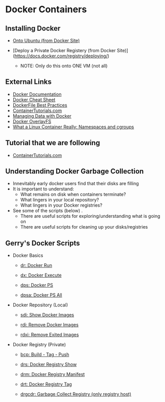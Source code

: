 # Docker Containers

## Installing Docker

* [Onto Ubuntu (from Docker Site)](https://docs.docker.com/v17.09/engine/installation/linux/docker-ce/ubuntu)

* [Deploy a Private Docker Registery (from Docker Site)] (https://docs.docker.com/registry/deploying/)
    * NOTE: Only do this onto ONE VM (not all)
## External Links

* [Docker Documentation](https://docs.docker.com)
* [Docker Cheat Sheet](https://kapeli.com/cheat_sheets/Dockerfile.docset/Contents/Resources/Documents/index)
* [DockerFile Best Practices](https://docs.docker.com/develop/develop-images/dockerfile_best-practices/)
* [ContainerTutorials.com](http://containertutorials.com/)
* [Managing Data with Docker](https://docs.docker.com/storage/)
* [Docker OverlayFS](https://docs.docker.com/storage/storagedriver/overlayfs-driver/)
* [What a Linux Container Really: Namespaces and cgroups](https://jvns.ca/blog/2016/10/10/what-even-is-a-container/)

## Tutorial that we are following
* [ContainerTutorials.com](http://containertutorials.com/)

## Understanding Docker Garbage Collection

* Innevitably early docker users find that their disks are filling
* It is important to understand:
    * What remains on disk when containers terminate?
    * What lingers in your local repository?
    * What lingers in your Docker registries?
* See some of the scripts (below) . 
    * There are useful scripts for exploring/understanding what is going on
    * There are useful scripts for cleaning up your disks/registries

## Gerry's Docker Scripts

* Docker Basics

    * [dr: Docker Run ](dockerScripts/dr)
    * [dx: Docker Execute  ](dockerScripts/dx)

    * [dps: Docker PS ](dockerScripts/dps)
    * [dpsa: Docker PS All ](dockerScripts/dpsa)

* Docker Repository (Local)
    * [sdi: Show Docker Images](dockerScripts/dsi)

    * [rdi: Remove Docker Images](dockerScripts/rdi)
    * [rdxi: Remove Exited Images](dockerScripts/rdxi)

* Docker Registry (Private)

    * [bcp: Build - Tag - Push](dockerScripts/bcp)

    * [drs: Docker Registry Show](dockerScripts/drs)
    * [drm: Docker Registry Manifest](dockerScripts/drm)
    * [drt: Docker Registry Tag](dockerScripts/drt)
    * [drgcdr: Garbage Collect Registry (only registry host)](dockerScripts/drgcdr)

